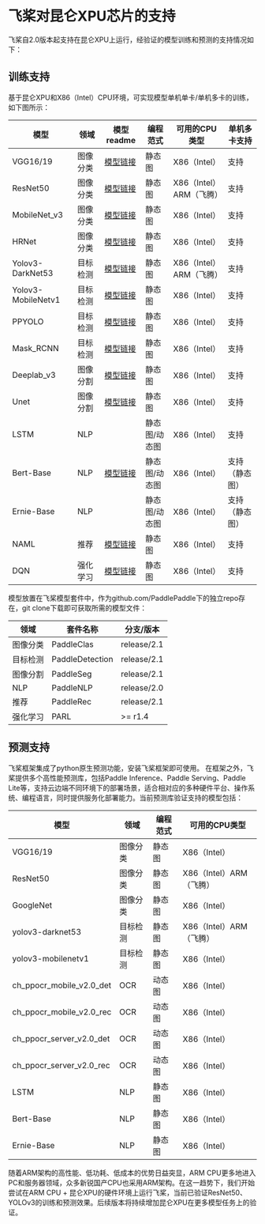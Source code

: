# 飞桨对昆仑XPU芯片的支持

飞桨自2.0版本起支持在昆仑XPU上运行，经验证的模型训练和预测的支持情况如下：

## 训练支持

基于昆仑XPU和X86（Intel）CPU环境，可实现模型单机单卡/单机多卡的训练，如下图所示：

| 模型               | 领域     | 模型readme                                                   | 编程范式      | 可用的CPU类型           | 单机多卡支持   |
| ------------------ | -------- | ------------------------------------------------------------ | ------------- | ----------------------- | -------------- |
| VGG16/19           | 图像分类 | [模型链接](https://github.com/PaddlePaddle/PaddleClas/blob/dygraph/docs/zh_CN/extension/train_on_xpu.md) | 静态图        | X86（Intel）            | 支持           |
| ResNet50           | 图像分类 | [模型链接](https://github.com/PaddlePaddle/PaddleClas/blob/dygraph/docs/zh_CN/extension/train_on_xpu.md) | 静态图        | X86（Intel）ARM（飞腾） | 支持           |
| MobileNet_v3       | 图像分类 | [模型链接](https://github.com/PaddlePaddle/PaddleClas/blob/dygraph/docs/zh_CN/extension/train_on_xpu.md) | 静态图        | X86（Intel）            | 支持           |
| HRNet              | 图像分类 | [模型链接](https://github.com/PaddlePaddle/PaddleClas/blob/dygraph/docs/zh_CN/extension/train_on_xpu.md) | 静态图        | X86（Intel）            | 支持           |
| Yolov3-DarkNet53   | 目标检测 | [模型链接](https://github.com/PaddlePaddle/PaddleDetection/blob/master/docs/tutorials/train_on_kunlun.md) | 静态图        | X86（Intel）ARM（飞腾） | 支持           |
| Yolov3-MobileNetv1 | 目标检测 | [模型链接](https://github.com/PaddlePaddle/PaddleDetection/blob/master/docs/tutorials/train_on_kunlun.md) | 静态图        | X86（Intel）            | 支持           |
| PPYOLO             | 目标检测 | [模型链接](https://github.com/PaddlePaddle/PaddleDetection/blob/master/docs/tutorials/train_on_kunlun.md) | 静态图        | X86（Intel）            | 支持           |
| Mask_RCNN          | 目标检测 | [模型链接](https://github.com/PaddlePaddle/PaddleDetection/blob/master/docs/tutorials/train_on_kunlun.md) | 静态图        | X86（Intel）            | 支持           |
| Deeplab_v3         | 图像分割 | [模型链接](https://github.com/PaddlePaddle/PaddleSeg/blob/release/v2.0.0-rc/legacy/docs/train_on_xpu.md) | 静态图        | X86（Intel）            | 支持           |
| Unet               | 图像分割 | [模型链接](https://github.com/PaddlePaddle/PaddleSeg/blob/release/v2.0.0-rc/legacy/docs/train_on_xpu.md) | 静态图        | X86（Intel）            | 支持           |
| LSTM               | NLP      |                                                              | 静态图/动态图 | X86（Intel）            | 支持           |
| Bert-Base          | NLP      | [模型链接](https://github.com/PaddlePaddle/models/blob/6bb6834cf399254d59d67cf9f9d4c92b41eb6678/PaddleNLP/examples/language_model/bert/README.md) | 静态图/动态图 | X86（Intel）            | 支持（静态图） |
| Ernie-Base         | NLP      |                                                              | 静态图/动态图 | X86（Intel）            | 支持（静态图） |
| NAML               | 推荐     | [模型链接](https://github.com/PaddlePaddle/PaddleRec/blob/0163bc287c3af57c8dbb445c433ed04471e1a8f3/models/rank/naml/train_on_kunlun.md) | 静态图        | X86（Intel）            | 支持           |
| DQN                | 强化学习 | [模型链接](https://github.com/PaddlePaddle/PARL/blob/develop/examples/DQN/README.md) | 静态图        | X86（Intel）            | 支持           |

模型放置在飞桨模型套件中，作为github.com/PaddlePaddle下的独立repo存在，git clone下载即可获取所需的模型文件：

| 领域     | 套件名称        | 分支/版本   |
| -------- | --------------- | ----------- |
| 图像分类 | PaddleClas      | release/2.1 |
| 目标检测 | PaddleDetection | release/2.1 |
| 图像分割 | PaddleSeg       | release/2.1 |
| NLP      | PaddleNLP       | release/2.0 |
| 推荐     | PaddleRec       | release/2.1 |
| 强化学习 | PARL            | >= r1.4     |



## 预测支持

飞桨框架集成了python原生预测功能，安装飞桨框架即可使用。
在框架之外，飞桨提供多个高性能预测库，包括Paddle Inference、Paddle Serving、Paddle Lite等，支持云边端不同环境下的部署场景，适合相对应的多种硬件平台、操作系统、编程语言，同时提供服务化部署能力。当前预测库验证支持的模型包括：

| 模型                     | 领域     | 编程范式 | 可用的CPU类型           |
| ------------------------ | -------- | -------- | ----------------------- |
| VGG16/19                 | 图像分类 | 静态图   | X86（Intel）            |
| ResNet50                 | 图像分类 | 静态图   | X86（Intel）ARM（飞腾） |
| GoogleNet                | 图像分类 | 静态图   | X86（Intel）            |
| yolov3-darknet53         | 目标检测 | 静态图   | X86（Intel）ARM（飞腾） |
| yolov3-mobilenetv1       | 目标检测 | 静态图   | X86（Intel）            |
| ch_ppocr_mobile_v2.0_det | OCR      | 动态图   | X86（Intel）            |
| ch_ppocr_mobile_v2.0_rec | OCR      | 动态图   | X86（Intel）            |
| ch_ppocr_server_v2.0_det | OCR      | 动态图   | X86（Intel）            |
| ch_ppocr_server_v2.0_rec | OCR      | 动态图   | X86（Intel）            |
| LSTM                     | NLP      | 静态图   | X86（Intel）            |
| Bert-Base                | NLP      | 静态图   | X86（Intel）            |
| Ernie-Base               | NLP      | 静态图   | X86（Intel）            |


随着ARM架构的高性能、低功耗、低成本的优势日益突显，ARM CPU更多地进入PC和服务器领域，众多新锐国产CPU也采用ARM架构。在这一趋势下，我们开始尝试在ARM CPU + 昆仑XPU的硬件环境上运行飞桨，当前已验证ResNet50、YOLOv3的训练和预测效果。后续版本将持续增加昆仑XPU在更多模型任务上的验证。